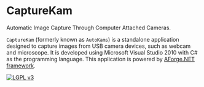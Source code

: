# CaptureKam

Automatic Image Capture Through Computer Attached Cameras.

`CaptureKam` (formerly known as `AutoKams`) is a standalone application designed to capture images from USB camera devices, such as webcam and microscope. It is developed using Microsoft Visual Studio 2010 with C# as the programming language. This application is powered by [AForge.NET framework][aforgenet].

[![LGPL v3][lgpl-logo]][license]

[lgpl-logo]: https://www.gnu.org/graphics/lgplv3-88x31.png "LGPL v3"
[license]: https://github.com/junian/CaptureKam/blob/master/LICENSE
[aforgenet]: http://www.aforgenet.com/ "AForge.NET"
